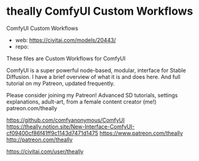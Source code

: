 theally ComfyUI Custom Workflows
========================
ComfyUI Custom Workflows
* web: https://civitai.com/models/20443/
* repo: 

These files are Custom Workflows for ComfyUI

ComfyUI is a super powerful node-based, modular, interface for Stable Diffusion. I have a brief overview of what it is and does here. And full tutorial on my Patreon, updated frequently.

Please consider joining my Patreon! Advanced SD tutorials, settings explanations, adult-art, from a female content creator (me!) patreon.com/theally

https://github.com/comfyanonymous/ComfyUI
https://theally.notion.site/New-Interface-ComfyUI-cf09400cf86f41ff9c1143d7471d1475
https://www.patreon.com/theally
http://patreon.com/theally






https://civitai.com/user/theally